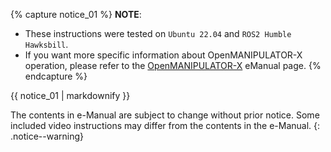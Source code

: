 
{% capture notice_01 %}
**NOTE**:
- These instructions were tested on `Ubuntu 22.04` and `ROS2 Humble Hawksbill`.
- If you want more specific information about OpenMANIPULATOR-X operation, please refer to the [OpenMANIPULATOR-X](/docs/en/platform/openmanipulator/) eManual page.
{% endcapture %}
<div class="notice--info">{{ notice_01 | markdownify }}</div>

The contents in e-Manual are subject to change without prior notice. Some included video instructions may differ from the contents in the e-Manual.
{: .notice--warning}
